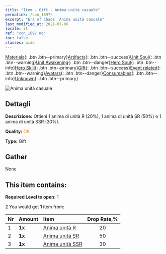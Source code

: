 ```yaml
---
title: "Item - Gift - Anima unità casuale"
permalink: /con_1697/
excerpt: "Era of Chaos  Anima unità casuale"
last_modified_at: 2021-07-06
locale: it
ref: "con_1697.md"
toc: false
classes: wide
---
```

 [Materials](/ItemsIT/){: .btn .btn--primary}[Artifacts](/ItemsIT/Artifacts/){: .btn .btn--success}[Unit Soul](/ItemsIT/UnitSoul/){: .btn .btn--warning}[Unit Awakening](/ItemsIT/UnitAwakening/){: .btn .btn--danger}[Hero Soul](/ItemsIT/HeroSoul/){: .btn .btn--info}[Hero Skill](/ItemsIT/HeroSkill/){: .btn .btn--primary}[Gift](/ItemsIT/Gift/){: .btn .btn--success}[Event related](/ItemsIT/Events/){: .btn .btn--warning}[Avatars](/ItemsIT/Avatars/){: .btn .btn--danger}[Consumables](/ItemsIT/Consumables/){: .btn .btn--info}[Unknown](/ItemsIT/Unknown/){: .btn .btn--primary}

 ![Anima unità casuale](/images/t/i_10019.png)

## Dettagli
 **Descrizione:** Ottieni 1 anima di unità R (20%), 1 anima di unità SR (50%) o 1 anima di unità SSR (30%).

 **Quality:** <span style="color: #FF8C00">OK</span>

 **Type:** Gift

## Gather

  None

## This item contains:

 **Required Level to open:** 1

 2 You would get **1** item  from:

  | Nr | Amount |     Item    | Drop Rate,% |
  |:---|:-------|:------------|:---------:|
  | 1 |  **1x** | [Anima unità R](/ItemsIT/con_533/) | 20 | 
  | 2 |  **1x** | [Anima unità SR](/ItemsIT/con_534/) | 50 | 
  | 3 |  **1x** | [Anima unità SSR](/ItemsIT/con_535/) | 30 | 
